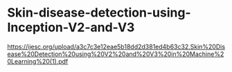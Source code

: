 # Skin-disease-detection-using-Inception-V2-and-V3

https://ijesc.org/upload/a3c7c3e12eae5b18dd2d381ed4b63c32.Skin%20Disease%20Detection%20using%20V2%20and%20V3%20in%20Machine%20Learning%20(1).pdf
